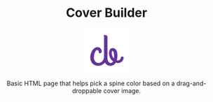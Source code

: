 <div align="center">
  
# Cover Builder  
  
![Logo](https://github.com/marvinscham/schmoekerei-icons/raw/main/icons/coverbuilder.png)
  
Basic HTML page that helps pick a spine color based on a drag-and-droppable cover image.
  
</div>
